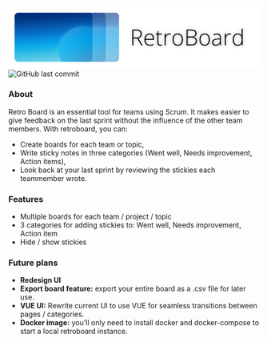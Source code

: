 ![retroboard header image](https://github.com/gulyasgergely902/retroboard/blob/master/images/retroboard-header.png?raw=true)
![GitHub last commit](https://img.shields.io/github/last-commit/gulyasgergely902/retroboard)

### About
Retro Board is an essential tool for teams using Scrum. It makes easier to give feedback on the last sprint without the influence of the other team members.
With retroboard, you can:

  - Create boards for each team or topic,
  - Write sticky notes in three categories (Went well, Needs improvement, Action items),
  - Look back at your last sprint by reviewing the stickies each teammember wrote.

### Features
  - Multiple boards for each team / project / topic
  - 3 categories for adding stickies to: Went well, Needs improvement, Action item
  - Hide / show stickies

### Future plans
  - **Redesign UI**
  - **Export board feature:** export your entire board as a .csv file for later use.
  - **VUE UI:** Rewrite current UI to use VUE for seamless transitions between pages / categories.
  - **Docker image:** you'll only need to install docker and docker-compose to start a local retroboard instance.
  